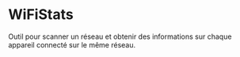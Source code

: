 # WiFiStats
Outil pour scanner un réseau et obtenir des informations sur chaque appareil connecté sur le même réseau.

